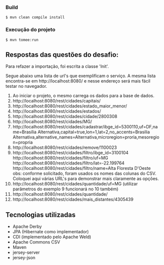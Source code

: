 ### Build

```Shell Session
$ mvn clean compile install
```

### Execução do projeto

```Shell Session
$ mvn tomee:run
```

## Respostas das questões do desafio:
Para refazer a importação, foi escrita a classe 'Init'.

Segue abaixo uma lista de url's que exemplificam o serviço. A mesma lista encontra-se
em http://localhost:8080/ e nesse endereço será mais fácil testar no navegador.

1.  Ao iniciar o projeto, o mesmo carrega os dados para a base de dados.
2.  http://localhost:8080/rest/cidades/capitais/
3.  http://localhost:8080/rest/cidades/estado_maior_menor/
4.  http://localhost:8080/rest/cidades/estados/
5.  http://localhost:8080/rest/cidades/cidade/2800308
6.  http://localhost:8080/rest/cidades/MG/
7.  http://localhost:8080/rest/cidades/cadastrar/ibge_id=5300110,uf=DF,name=Brasília Alternativa,capital=true,lon=1,lat=2,no_accents=Brasilia Alternativa,alternative_names=Alternativa,microregion=proria,mesoregion=propria
8.  http://localhost:8080/rest/cidades/remove/1100023
9.  http://localhost:8080/rest/cidades/filtro/ibge_id=3100104
    http://localhost:8080/rest/cidades/filtro/uf=MG
    http://localhost:8080/rest/cidades/filtro/lat=-22.199764
    http://localhost:8080/rest/cidades/filtro/name=Alta Floresta D'Oeste
    obs: conforme solicitado, foram usados os nomes das colunas do CSV.
    Coloquei aqui várias URL's para demonstrar mais claramente as opções.
10. http://localhost:8080/rest/cidades/quantidade/uf=MG
    (utilizar parâmetros do exemplo 9 funcionará no 10 também)
11. http://localhost:8080/rest/cidades/quantidade/
12. http://localhost:8080/rest/cidades/mais_distantes/4305439

## Tecnologias utilizadas

* Apache Derby 
* JPA (Hibernate como implementador)
* CDI (implementado pelo Apache Weld)
* Apache Commons CSV
* Maven
* jersey-server
* jersey-json

